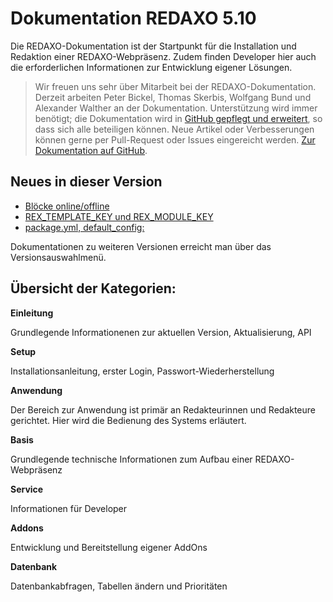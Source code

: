 # Dokumentation REDAXO 5.10

Die REDAXO-Dokumentation ist der Startpunkt für die Installation und Redaktion einer REDAXO-Webpräsenz. Zudem finden Developer hier auch die erforderlichen Informationen zur Entwicklung eigener Lösungen. 

> Wir freuen uns sehr über Mitarbeit bei der REDAXO-Dokumentation. Derzeit arbeiten Peter Bickel, Thomas Skerbis, Wolfgang Bund und Alexander Walther an der Dokumentation.
Unterstützung wird immer benötigt; die Dokumentation wird in [GitHub gepflegt und erweitert](https://github.com/redaxo/docs), so dass sich alle beteiligen können. Neue Artikel oder Verbesserungen können gerne per Pull-Request oder Issues eingereicht werden. 
[Zur Dokumentation auf GitHub](https://github.com/redaxo/docs).

## Neues in dieser Version 

- [Blöcke online/offline](/{{path}}/{{version}}/redaktion#status)
- [REX_TEMPLATE_KEY und REX_MODULE_KEY](/{{path}}/{{version}}/redaxo-variablen)
- [package.yml, default_config:](/{{path}}/{{version}}/addon-package#defaults)

Dokumentationen zu weiteren Versionen erreicht man über das Versionsauswahlmenü.

## Übersicht der Kategorien:

**Einleitung**

Grundlegende Informationenen zur aktuellen Version, Aktualisierung, API

**Setup**

Installationsanleitung, erster Login, Passwort-Wiederherstellung

**Anwendung**

Der Bereich zur Anwendung ist primär an Redakteurinnen und Redakteure gerichtet. Hier wird die Bedienung des Systems erläutert.  

**Basis**

Grundlegende technische Informationen zum Aufbau einer REDAXO-Webpräsenz

**Service**

Informationen für Developer

**Addons**

Entwicklung und Bereitstellung eigener AddOns

**Datenbank**

Datenbankabfragen, Tabellen ändern und Prioritäten
